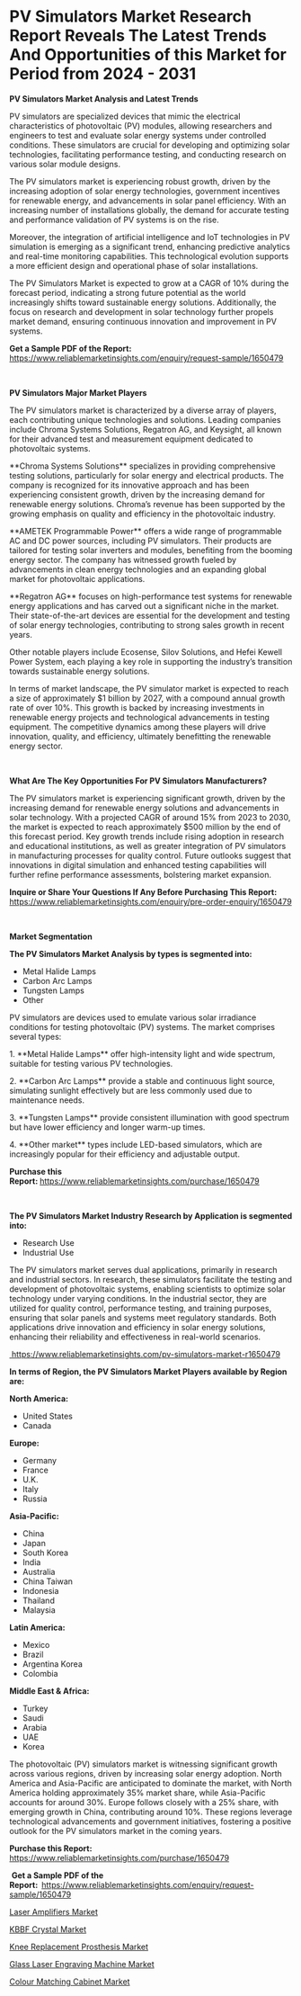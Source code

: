 <p><h1>PV Simulators Market Research Report Reveals The Latest Trends And Opportunities of this Market for Period from 2024 - 2031</h1></p><p><strong>PV Simulators Market Analysis and Latest Trends</strong></p>
<p><p>PV simulators are specialized devices that mimic the electrical characteristics of photovoltaic (PV) modules, allowing researchers and engineers to test and evaluate solar energy systems under controlled conditions. These simulators are crucial for developing and optimizing solar technologies, facilitating performance testing, and conducting research on various solar module designs.</p><p>The PV simulators market is experiencing robust growth, driven by the increasing adoption of solar energy technologies, government incentives for renewable energy, and advancements in solar panel efficiency. With an increasing number of installations globally, the demand for accurate testing and performance validation of PV systems is on the rise.</p><p>Moreover, the integration of artificial intelligence and IoT technologies in PV simulation is emerging as a significant trend, enhancing predictive analytics and real-time monitoring capabilities. This technological evolution supports a more efficient design and operational phase of solar installations. </p><p>The PV Simulators Market is expected to grow at a CAGR of 10% during the forecast period, indicating a strong future potential as the world increasingly shifts toward sustainable energy solutions. Additionally, the focus on research and development in solar technology further propels market demand, ensuring continuous innovation and improvement in PV systems.</p></p>
<p><strong>Get a Sample PDF of the Report:&nbsp;</strong> <a href="https://www.reliablemarketinsights.com/enquiry/request-sample/1650479?utm_campaign=2010&utm_medium=2&utm_source=Github&utm_content=ia&utm_term=27122024&utm_id=pv-simulators">https://www.reliablemarketinsights.com/enquiry/request-sample/1650479</a></p>
<p>&nbsp;</p>
<p><strong>PV Simulators Major Market Players</strong></p>
<p><p>The PV simulators market is characterized by a diverse array of players, each contributing unique technologies and solutions. Leading companies include Chroma Systems Solutions, Regatron AG, and Keysight, all known for their advanced test and measurement equipment dedicated to photovoltaic systems.</p><p>**Chroma Systems Solutions** specializes in providing comprehensive testing solutions, particularly for solar energy and electrical products. The company is recognized for its innovative approach and has been experiencing consistent growth, driven by the increasing demand for renewable energy solutions. Chroma’s revenue has been supported by the growing emphasis on quality and efficiency in the photovoltaic industry.</p><p>**AMETEK Programmable Power** offers a wide range of programmable AC and DC power sources, including PV simulators. Their products are tailored for testing solar inverters and modules, benefiting from the booming energy sector. The company has witnessed growth fueled by advancements in clean energy technologies and an expanding global market for photovoltaic applications.</p><p>**Regatron AG** focuses on high-performance test systems for renewable energy applications and has carved out a significant niche in the market. Their state-of-the-art devices are essential for the development and testing of solar energy technologies, contributing to strong sales growth in recent years.</p><p>Other notable players include Ecosense, Silov Solutions, and Hefei Kewell Power System, each playing a key role in supporting the industry’s transition towards sustainable energy solutions.</p><p>In terms of market landscape, the PV simulator market is expected to reach a size of approximately $1 billion by 2027, with a compound annual growth rate of over 10%. This growth is backed by increasing investments in renewable energy projects and technological advancements in testing equipment. The competitive dynamics among these players will drive innovation, quality, and efficiency, ultimately benefitting the renewable energy sector.</p></p>
<p>&nbsp;</p>
<p><strong>What Are The Key Opportunities For PV Simulators Manufacturers?</strong></p>
<p><p>The PV simulators market is experiencing significant growth, driven by the increasing demand for renewable energy solutions and advancements in solar technology. With a projected CAGR of around 15% from 2023 to 2030, the market is expected to reach approximately $500 million by the end of this forecast period. Key growth trends include rising adoption in research and educational institutions, as well as greater integration of PV simulators in manufacturing processes for quality control. Future outlooks suggest that innovations in digital simulation and enhanced testing capabilities will further refine performance assessments, bolstering market expansion.</p></p>
<p><strong>Inquire or Share Your Questions If Any Before Purchasing This Report:</strong> <a href="https://www.reliablemarketinsights.com/enquiry/pre-order-enquiry/1650479?utm_campaign=2010&utm_medium=2&utm_source=Github&utm_content=ia&utm_term=27122024&utm_id=pv-simulators">https://www.reliablemarketinsights.com/enquiry/pre-order-enquiry/1650479</a></p>
<p>&nbsp;</p>
<p><strong>Market Segmentation</strong></p>
<p><strong>The PV Simulators Market Analysis by types is segmented into:</strong></p>
<p><ul><li>Metal Halide Lamps</li><li>Carbon Arc Lamps</li><li>Tungsten Lamps</li><li>Other</li></ul></p>
<p><p>PV simulators are devices used to emulate various solar irradiance conditions for testing photovoltaic (PV) systems. The market comprises several types: </p><p>1. **Metal Halide Lamps** offer high-intensity light and wide spectrum, suitable for testing various PV technologies.</p><p>2. **Carbon Arc Lamps** provide a stable and continuous light source, simulating sunlight effectively but are less commonly used due to maintenance needs.</p><p>3. **Tungsten Lamps** provide consistent illumination with good spectrum but have lower efficiency and longer warm-up times.</p><p>4. **Other market** types include LED-based simulators, which are increasingly popular for their efficiency and adjustable output.</p></p>
<p><strong>Purchase this Report:&nbsp;</strong><a href="https://www.reliablemarketinsights.com/purchase/1650479?utm_campaign=2010&utm_medium=2&utm_source=Github&utm_content=ia&utm_term=27122024&utm_id=pv-simulators">https://www.reliablemarketinsights.com/purchase/1650479</a></p>
<p>&nbsp;</p>
<p><strong>The PV Simulators Market Industry Research by Application is segmented into:</strong></p>
<p><ul><li>Research Use</li><li>Industrial Use</li></ul></p>
<p><p>The PV simulators market serves dual applications, primarily in research and industrial sectors. In research, these simulators facilitate the testing and development of photovoltaic systems, enabling scientists to optimize solar technology under varying conditions. In the industrial sector, they are utilized for quality control, performance testing, and training purposes, ensuring that solar panels and systems meet regulatory standards. Both applications drive innovation and efficiency in solar energy solutions, enhancing their reliability and effectiveness in real-world scenarios.</p></p>
<p><a href="https://www.reliablemarketinsights.com/pv-simulators-market-r1650479?utm_campaign=2010&utm_medium=2&utm_source=Github&utm_content=ia&utm_term=27122024&utm_id=pv-simulators">&nbsp;https://www.reliablemarketinsights.com/pv-simulators-market-r1650479</a></p>
<p><strong>In terms of Region, the PV Simulators Market Players available by Region are:</strong></p>
<p>
    <p> <strong> North America: </strong>
        <ul>
            <li>United States</li>
            <li>Canada</li>
        </ul>
        </p> 
    <p> <strong> Europe: </strong>
        <ul>
            <li>Germany</li>
            <li>France</li>
            <li>U.K.</li>
            <li>Italy</li>
            <li>Russia</li>
        </ul>
        </p> 
    <p> <strong> Asia-Pacific: </strong>
        <ul>
            <li>China</li>
            <li>Japan</li>
            <li>South Korea</li>
            <li>India</li>
            <li>Australia</li>
            <li>China Taiwan</li>
            <li>Indonesia</li>
            <li>Thailand</li>
            <li>Malaysia</li>
        </ul>
        </p> 
    <p> <strong> Latin America: </strong>
        <ul>
            <li>Mexico</li>
            <li>Brazil</li>
            <li>Argentina Korea</li>
            <li>Colombia</li>
        </ul>
        </p> 
    <p> <strong> Middle East & Africa: </strong>
        <ul>
            <li>Turkey</li>
            <li>Saudi</li>
            <li>Arabia</li>
            <li>UAE</li>
            <li>Korea</li>
        </ul>
    </p>
    </p>
<p><p>The photovoltaic (PV) simulators market is witnessing significant growth across various regions, driven by increasing solar energy adoption. North America and Asia-Pacific are anticipated to dominate the market, with North America holding approximately 35% market share, while Asia-Pacific accounts for around 30%. Europe follows closely with a 25% share, with emerging growth in China, contributing around 10%. These regions leverage technological advancements and government initiatives, fostering a positive outlook for the PV simulators market in the coming years.</p></p>
<p><strong>Purchase this Report: </strong><a href="https://www.reliablemarketinsights.com/purchase/1650479?utm_campaign=2010&utm_medium=2&utm_source=Github&utm_content=ia&utm_term=27122024&utm_id=pv-simulators">https://www.reliablemarketinsights.com/purchase/1650479</a></p>
<p>&nbsp;<strong>Get a Sample PDF of the Report:&nbsp;&nbsp;</strong><a href="https://www.reliablemarketinsights.com/enquiry/request-sample/1650479?utm_campaign=2010&utm_medium=2&utm_source=Github&utm_content=ia&utm_term=27122024&utm_id=pv-simulators">https://www.reliablemarketinsights.com/enquiry/request-sample/1650479</a></p>
<p><strong></strong></p>
<p><p><a href="https://www.linkedin.com/pulse/global-laser-amplifiers-market-trends-applications-forecast-o9v3f?utm_campaign=2010&utm_medium=2&utm_source=Github&utm_content=ia&utm_term=27122024&utm_id=pv-simulators">Laser Amplifiers Market</a></p><p><a href="https://www.linkedin.com/pulse/state-kbbf-crystal-market-projected-growth-cagr-812024-2031-vaqtf?utm_campaign=2010&utm_medium=2&utm_source=Github&utm_content=ia&utm_term=27122024&utm_id=pv-simulators">KBBF Crystal Market</a></p><p><a href="https://www.linkedin.com/pulse/analyzing-knee-replacement-prosthesis-market-trends-size-share-1y07f?utm_campaign=2010&utm_medium=2&utm_source=Github&utm_content=ia&utm_term=27122024&utm_id=pv-simulators">Knee Replacement Prosthesis Market</a></p><p><a href="https://www.linkedin.com/pulse/comprehensive-examination-glass-laser-engraving-machine-market-uialf?utm_campaign=2010&utm_medium=2&utm_source=Github&utm_content=ia&utm_term=27122024&utm_id=pv-simulators">Glass Laser Engraving Machine Market</a></p><p><a href="https://www.linkedin.com/pulse/detailed-report-colour-matching-cabinet-market-types-applications-zzpcf?utm_campaign=2010&utm_medium=2&utm_source=Github&utm_content=ia&utm_term=27122024&utm_id=pv-simulators">Colour Matching Cabinet Market</a></p></p>